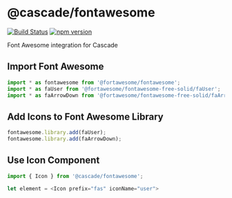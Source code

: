 # @cascade/fontawesome

[![Build Status](https://travis-ci.org/sjohnsonaz/cascade-fontawesome.svg?branch=master)](https://travis-ci.org/sjohnsonaz/cascade-fontawesome) [![npm version](https://badge.fury.io/js/%40cascade%2Ffontawesome.svg)](https://badge.fury.io/js/%40cascade%2Ffontawesome)

Font Awesome integration for Cascade

## Import Font Awesome

```` TypeScript
import * as fontawesome from '@fortawesome/fontawesome';
import * as faUser from '@fortawesome/fontawesome-free-solid/faUser';
import * as faArrowDown from '@fortawesome/fontawesome-free-solid/faArrowDown';
````

## Add Icons to Font Awesome Library

```` TypeScript
fontawesome.library.add(faUser);
fontawesome.library.add(faArrowDown);
````

## Use Icon Component

```` TypeScript
import { Icon } from '@cascade/fontawesome';

let element = <Icon prefix="fas" iconName="user">
````